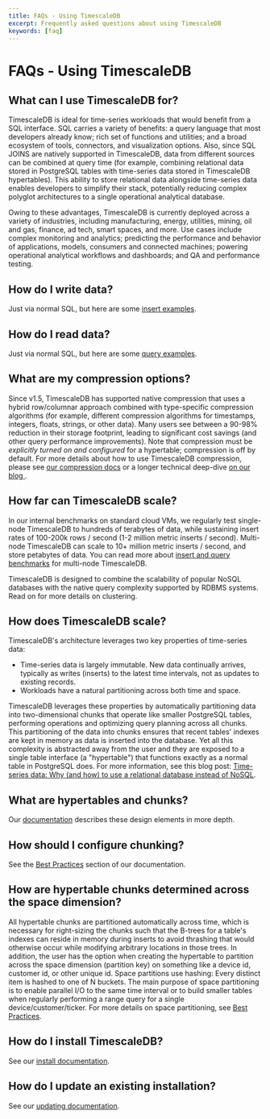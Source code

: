 ```yaml
---
title: FAQs - Using TimescaleDB
excerpt: Frequently asked questions about using TimescaleDB
keywords: [faq]
---
```


# FAQs - Using TimescaleDB

## What can I use TimescaleDB for?
TimescaleDB is ideal for time-series workloads that would benefit from a SQL interface.
SQL carries a variety of benefits: a query language that most developers already know;
rich set of functions and utilities; and a broad ecosystem of tools, connectors, and
visualization options. Also, since SQL JOINS are natively supported in TimescaleDB, data
from different sources can be combined at query time (for example, combining relational data stored
in PostgreSQL tables with time-series data stored in TimescaleDB hypertables). This ability
to store relational data alongside time-series data enables developers to simplify their stack,
potentially reducing complex polyglot architectures to a single operational analytical database.

Owing to these advantages, TimescaleDB is currently deployed across a variety of industries,
including manufacturing, energy, utilities, mining, oil and gas, finance, ad tech, smart spaces,
and more. Use cases include complex monitoring and analytics; predicting the performance and
behavior of applications, models, consumers and connected machines; powering operational
analytical workflows and dashboards; and QA and performance testing.

## How do I write data?
Just via normal SQL, but here are some [insert examples][INSERT].

## How do I read data?
Just via normal SQL, but here are some [query examples][SELECT].

## What are my compression options?
Since v1.5,
TimescaleDB has supported native compression that uses a hybrid row/columnar
approach combined with type-specific compression algorithms (for example, different
compression algorithms for timestamps, integers, floats, strings, or other
data). Many users see between a 90-98% reduction in their storage footprint,
leading to significant cost savings (and other query performance improvements).
Note that compression must be *explicitly turned on and configured* for a
hypertable; compression is off by default. For more details about how to use
TimescaleDB compression, please see [our compression docs][compression-docs]
or a longer technical deep-dive [on our blog ][compression-blog].

## How far can TimescaleDB scale?
In our internal benchmarks on standard cloud VMs, we regularly test
single-node TimescaleDB to hundreds of terabytes of data, while sustaining
insert rates of 100-200k rows / second (1-2 million metric inserts / second).
Multi-node TimescaleDB can scale to 10+ million metric inserts / second, and
store petabytes of data. You can read more about
[insert and query benchmarks][benchmarks] for multi-node TimescaleDB.

TimescaleDB is designed to combine the scalability of popular NoSQL databases
with the native query complexity supported by RDBMS systems. Read on for more
details on clustering.

## How does TimescaleDB scale?
TimescaleDB's architecture leverages two key properties of time-series data:

* Time-series data is largely immutable. New data continually arrives, typically
as writes (inserts) to the latest time intervals, not as updates to existing records.
* Workloads have a natural partitioning across both time and space.

TimescaleDB leverages these properties by automatically partitioning data into
two-dimensional chunks that operate like smaller PostgreSQL tables, performing
operations and optimizing query planning across all chunks. This partitioning of the
data into chunks ensures that recent tables' indexes are kept in memory as data is inserted
into the database. Yet all this complexity is abstracted away from the user and
they are exposed to a single table interface (a "hypertable") that functions exactly as
a normal table in PostgreSQL does. For more information, see this blog post:
[Time-series data: Why (and how) to use a relational database instead of NoSQL][rdbms > nosql].

## What are hypertables and chunks?
Our [documentation][docs-architecture] describes these design elements in more depth.

## How should I configure chunking?
See the [Best Practices][hypertable-best-practices] section of our documentation.

## How are hypertable chunks determined across the space dimension?
All hypertable chunks are partitioned automatically across time, which is necessary for
right-sizing the chunks such that the B-trees for a table's indexes can reside in memory
during inserts to avoid thrashing that would otherwise occur while modifying arbitrary locations
in those trees. In addition, the user has the option when creating the hypertable to
partition across the space dimension (partition key) on something like a device id,
customer id, or other unique id. Space partitions use hashing: Every distinct item
is hashed to one of N buckets. The main purpose of space partitioning is to enable
parallel I/O to the same time interval or to build smaller tables when regularly
performing a range query for a single device/customer/ticker. For more
details on space partitioning, see [Best Practices][hypertable-best-practices].

## How do I install TimescaleDB?
See our [install documentation][install].

## How do I update an existing installation?
See our [updating documentation][update].

[INSERT]: /timescaledb/:currentVersion:/how-to-guides/write-data/insert/
[SELECT]: /timescaledb/:currentVersion:/how-to-guides/query-data/select/
[benchmarks]: https://blog.timescale.com/blog/timescaledb-2-0-a-multi-node-petabyte-scale-completely-free-relational-database-for-time-series/
[compression-blog]: https://blog.timescale.com/blog/building-columnar-compression-in-a-row-oriented-database/
[compression-docs]: /timescaledb/:currentVersion:/how-to-guides/compression/
[docs-architecture]: /timescaledb/:currentVersion:/overview/core-concepts/hypertables-and-chunks/
[hypertable-best-practices]: /timescaledb/:currentVersion:/how-to-guides/hypertables/best-practices/
[install]: /install/:currentVersion:/
[rdbms > nosql]: http://www.timescale.com/blog/time-series-data-why-and-how-to-use-a-relational-database-instead-of-nosql-d0cd6975e87c
[update]: /timescaledb/:currentVersion:/how-to-guides/upgrades/
